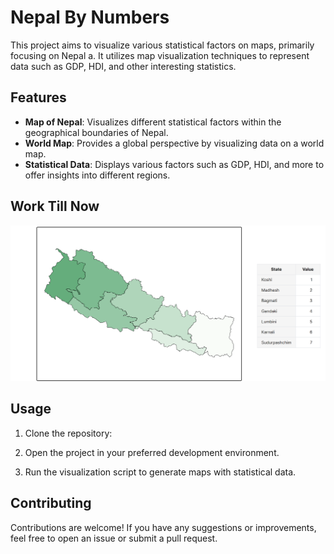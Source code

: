 # Nepal By Numbers

This project aims to visualize various statistical factors on maps, primarily focusing on Nepal a. It utilizes map visualization techniques to represent data such as GDP, HDI, and other interesting statistics.

## Features

- **Map of Nepal**: Visualizes different statistical factors within the geographical boundaries of Nepal.
- **World Map**: Provides a global perspective by visualizing data on a world map.
- **Statistical Data**: Displays various factors such as GDP, HDI, and more to offer insights into different regions.

## Work Till Now

![Map Visualization](./public/hero.png)

## Usage

1. Clone the repository:

2. Open the project in your preferred development environment.

3. Run the visualization script to generate maps with statistical data.

## Contributing

Contributions are welcome! If you have any suggestions or improvements, feel free to open an issue or submit a pull request.
